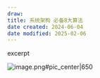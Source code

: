```yaml
---
draw:
title: 系统架构 必备8大算法
date created: 2024-06-04
date modified: 2025-02-06
---
```


excerpt

<!-- more -->

![image.png#pic_center|650](https://imagehosting4picgo.oss-cn-beijing.aliyuncs.com/imagehosting/fix-dir%2Fpicgo%2Fpicgo-clipboard-images%2F2024%2F06%2F04%2F17-09-19-c156ce8a110cc2ed6b6c6143fcac7e04-20240604170919-f091a0.png)
